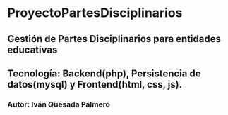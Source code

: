 # ProyectoPartesDisciplinarios

## Gestión de Partes Disciplinarios para entidades educativas
## Tecnología: Backend(php), Persistencia de datos(mysql) y Frontend(html, css, js).

### Autor: Iván Quesada Palmero
